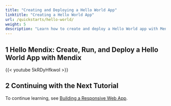 ```yaml
---
title: "Creating and Deploying a Hello World App"
linktitle: "Creating a Hello World App"
url: /quickstarts/hello-world/
weight: 5
description: "Learn how to create and deploy a Hello World app with Mendix in two minutes."
---
```


## 1 Hello Mendix: Create, Run, and Deploy a Hello World App with Mendix

{{< youtube 5kRDyHfkwoI >}}

## 2 Continuing with the Next Tutorial

To continue learning, see [Building a Responsive Web App](/quickstarts/responsive-web-app/).
